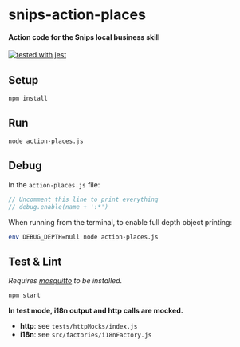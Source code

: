 # snips-action-places
#### Action code for the Snips local business skill

[![tested with jest](https://img.shields.io/badge/tested_with-jest-99424f.svg)](https://github.com/facebook/jest)

## Setup

```
npm install
```

## Run

```
node action-places.js
```

## Debug

In the `action-places.js` file:

```js
// Uncomment this line to print everything
// debug.enable(name + ':*')
```

When running from the terminal, to enable full depth object printing:

```bash
env DEBUG_DEPTH=null node action-places.js
```

## Test & Lint

*Requires [mosquitto](https://mosquitto.org/download/) to be installed.*

```sh
npm start
```

**In test mode, i18n output and http calls are mocked.**

- **http**: see `tests/httpMocks/index.js`
- **i18n**: see `src/factories/i18nFactory.js`